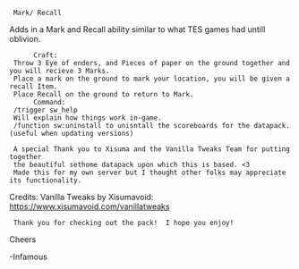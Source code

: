      Mark/ Recall
Adds in a Mark and Recall ability similar to what TES games had untill oblivion.

          Craft:
     Throw 3 Eye of enders, and Pieces of paper on the ground together and you will recieve 3 Marks.
     Place a mark on the ground to mark your location, you will be given a recall Item.
     Place Recall on the ground to return to Mark.
          Command:
     /trigger sw_help
     Will explain how things work in-game.
     /function sw:uninstall to unisntall the scoreboards for the datapack. (useful when updating versions)
     
     A special Thank you to Xisuma and the Vanilla Tweaks Team for putting together 
     the beautiful sethome datapack upon which this is based. <3
     Made this for my own server but I thought other folks may appreciate its functionality.
     
Credits:
Vanilla Tweaks by Xisumavoid: https://www.xisumavoid.com/vanillatweaks

     Thank you for checking out the pack!  I hope you enjoy!
     
Cheers  

-Infamous
